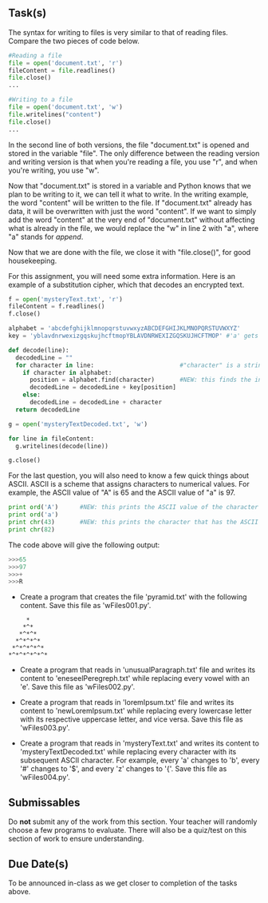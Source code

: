 Task(s)
-------
The syntax for writing to files is very similar to that of reading files. Compare the two pieces of code below.

```python
#Reading a file
file = open('document.txt', 'r')
fileContent = file.readlines()
file.close()
...
```

```python
#Writing to a file
file = open('document.txt', 'w')
file.writelines("content")
file.close()
...
```

In the second line of both versions, the file "document.txt" is opened and stored in the variable "file". The only difference between the reading version and writing version is that when you're reading a file, you use "r", and when you're writing, you use "w". 

Now that "document.txt" is stored in a variable and Python knows that we plan to be writing to it, we can tell it what to write. In the writing example, the word "content" will be written to the file. If "document.txt" already has data, it will be overwritten with just the word "content". If we want to simply add the word "content" at the very end of "document.txt" without affecting what is already in the file, we would replace the "w" in line 2 with "a", where "a" stands for *append*.

Now that we are done with the file, we close it with "file.close()", for good housekeeping.


For this assignment, you will need some extra information. Here is an example of a substitution cipher, which that decodes an encrypted text.

```python
f = open('mysteryText.txt', 'r')
fileContent = f.readlines()
f.close()

alphabet = 'abcdefghijklmnopqrstuvwxyzABCDEFGHIJKLMNOPQRSTUVWXYZ'
key = 'yblavdnrwexizgqskujhcftmopYBLAVDNRWEXIZGQSKUJHCFTMOP' #'a' gets decoded to 'y', 'b' gets decoded to 'b', and so on.

def decode(line):
  decodedLine = ""
  for character in line:                        #"character" is a string of length 1.
    if character in alphabet:
      position = alphabet.find(character)		#NEW: this finds the index of character in alphabet. For example, alphabet.find(a) would return 0.
      decodedLine = decodedLine + key[position]
    else:
      decodedLine = decodedLine + character 
  return decodedLine	

g = open('mysteryTextDecoded.txt', 'w')

for line in fileContent:
  g.writelines(decode(line))

g.close()
```

For the last question, you will also need to know a few quick things about ASCII. ASCII is a scheme that assigns characters to numerical values. For example, the ASCII value of "A" is 65 and the ASCII value of "a" is 97. 

```python
print ord('A')		#NEW: this prints the ASCII value of the character "A".
print ord('a')
print chr(43)		#NEW: this prints the character that has the ASCII value 43.
print chr(82)
```

The code above will give the following output:

```python
>>>65
>>>97
>>>+
>>>R
```

* Create a program that creates the file 'pyramid.txt' with the following content. Save this file as 'wFiles001.py'.
```
     *     
    *^*    
   *^*^*   
  *^*^*^*  
 *^*^*^*^* 
*^*^*^*^*^*
```

* Create a program that reads in 'unusualParagraph.txt' file and writes its content to 'eneseelPeregreph.txt' while replacing every vowel with an 'e'. Save this file as 'wFiles002.py'.

* Create a program that reads in 'loremIpsum.txt' file and writes its content to 'newLoremIpsum.txt' while replacing every lowercase letter with its respective uppercase letter, and vice versa. Save this file as 'wFiles003.py'.

* Create a program that reads in 'mysteryText.txt' and writes its content to 'mysteryTextDecoded.txt' while replacing every character with its subsequent ASCII character. For example, every 'a' changes to 'b', every '#' changes to '$', and every 'z' changes to '{'. Save this file as 'wFiles004.py'.

Submissables
------------
Do **not** submit any of the work from this section.  Your teacher will randomly choose a few programs to evaluate.  There will also be a quiz/test on this section of work to ensure understanding.

Due Date(s)
----------
To be announced in-class as we get closer to completion of the tasks above.
